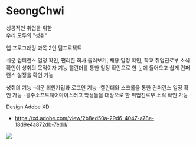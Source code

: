 # SeongChwi
성공적인 취업을 위한 <br>
우리 모두의 "성취"
<br>

앱 프로그래밍 과목
2인 팀프로젝트

쉬운 컴퍼런스 일정 확인, 편리한 회사 둘러보기, 채용 일정 확인, 학교 취업진로부 소식 확인이 성취의 목적이자 기능
캘린더를 통한 일정 확인으로 한 눈에 들어오고 쉽게 컨퍼런스 일정을 확인 가능

성취의 기능
-쉬운 회원가입과 로그인 기능
-캘린더와 스크롤을 통한 컨퍼런스 일정 확인 가능
-광주소프트웨어마이스터고 학생들을 대상으로 한 취업진로부 소식 확인 가능<br>

Design Adobe XD
- https://xd.adobe.com/view/2b8ed50a-29d6-4047-a78e-18d9e4a872db-7edd/

<img src="https://user-images.githubusercontent.com/48953703/92549586-92c9c600-f294-11ea-90c9-36ec6bd4af5d.png"></img>
